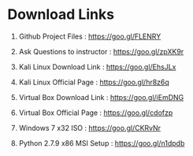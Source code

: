 # Download Links

1. Github Project Files : https://goo.gl/FLENRY

2. Ask Questions to instructor : https://goo.gl/zpXK9r

3. Kali Linux Download Link : https://goo.gl/EhsJLx

4. Kali Linux Official Page : https://goo.gl/hr8z6q

5. Virtual Box Download Link : https://goo.gl/iEmDNG

6. Virtual Box Official Page : https://goo.gl/cdofzp

7. Windows 7 x32 ISO : https://goo.gl/CKRvNr

8. Python 2.7.9 x86 MSI Setup : https://goo.gl/n1dpdb
